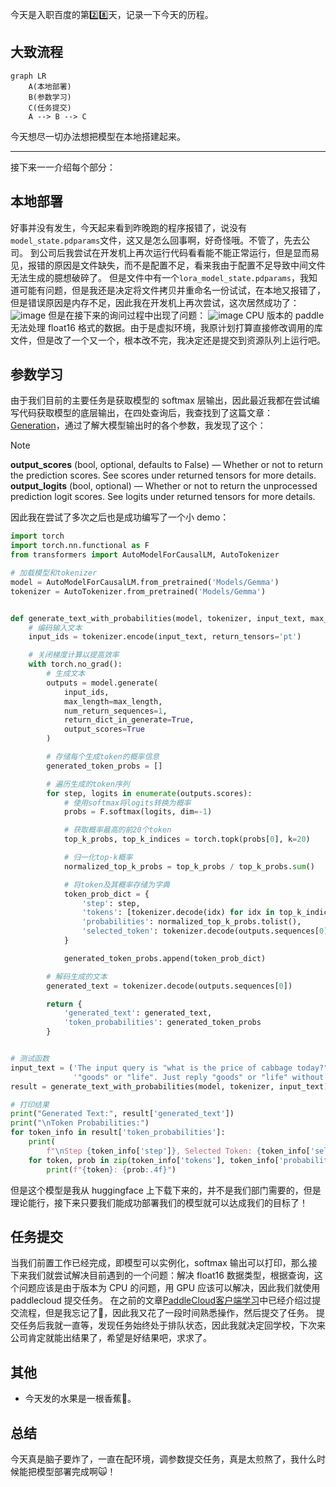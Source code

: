 今天是入职百度的第2️⃣8️⃣天，记录一下今天的历程。

## 大致流程

```mermaid
graph LR
    A(本地部署)
    B(参数学习)
    C(任务提交)
    A --> B --> C
```

今天想尽一切办法想把模型在本地搭建起来。

---
接下来一一介绍每个部分：

## 本地部署
好事并没有发生，今天起来看到昨晚跑的程序报错了，说没有`model_state.pdparams`文件，这又是怎么回事啊，好奇怪哦。不管了，先去公司。
到公司后我尝试在开发机上再次运行代码看看能不能正常运行，但是显而易见，报错的原因是文件缺失，而不是配置不足，看来我由于配置不足导致中间文件无法生成的臆想破碎了。
但是文件中有一个`lora_model_state.pdparams`，我知道可能有问题，但是我还是决定将文件拷贝并重命名一份试试，在本地又报错了，但是错误原因是内存不足，因此我在开发机上再次尝试，这次居然成功了：
![image](https://github.com/user-attachments/assets/da10b1e6-202d-4a5a-a173-26d4d6b97120)
但是在接下来的询问过程中出现了问题：
![image](https://github.com/user-attachments/assets/85cf9fe2-8004-4800-85c2-235b9b31fee5)
CPU 版本的 paddle 无法处理 float16 格式的数据。由于是虚拟环境，我原计划打算直接修改调用的库文件，但是改了一个又一个，根本改不完，我决定还是提交到资源队列上运行吧。

## 参数学习
由于我们目前的主要任务是获取模型的 softmax 层输出，因此最近我都在尝试编写代码获取模型的底层输出，在四处查询后，我查找到了这篇文章：[Generation](https://huggingface.co/docs/transformers/v4.47.0/zh/main_classes/text_generation#transformers.GenerationConfig.output_scores)，通过了解大模型输出时的各个参数，我发现了这个：
> [!NOTE]
**output_scores** (bool, optional, defaults to False) — Whether or not to return the prediction scores. See scores under returned tensors for more details.
**output_logits** (bool, optional) — Whether or not to return the unprocessed prediction logit scores. See logits under returned tensors for more details.

因此我在尝试了多次之后也是成功编写了一个小 demo：
```python
import torch
import torch.nn.functional as F
from transformers import AutoModelForCausalLM, AutoTokenizer

# 加载模型和tokenizer
model = AutoModelForCausalLM.from_pretrained('Models/Gemma')
tokenizer = AutoTokenizer.from_pretrained('Models/Gemma')


def generate_text_with_probabilities(model, tokenizer, input_text, max_length=50):
    # 编码输入文本
    input_ids = tokenizer.encode(input_text, return_tensors='pt')

    # 关闭梯度计算以提高效率
    with torch.no_grad():
        # 生成文本
        outputs = model.generate(
            input_ids,
            max_length=max_length,
            num_return_sequences=1,
            return_dict_in_generate=True,
            output_scores=True
        )

        # 存储每个生成token的概率信息
        generated_token_probs = []

        # 遍历生成的token序列
        for step, logits in enumerate(outputs.scores):
            # 使用softmax将logits转换为概率
            probs = F.softmax(logits, dim=-1)

            # 获取概率最高的前20个token
            top_k_probs, top_k_indices = torch.topk(probs[0], k=20)

            # 归一化top-k概率
            normalized_top_k_probs = top_k_probs / top_k_probs.sum()

            # 将token及其概率存储为字典
            token_prob_dict = {
                'step': step,
                'tokens': [tokenizer.decode(idx) for idx in top_k_indices],
                'probabilities': normalized_top_k_probs.tolist(),
                'selected_token': tokenizer.decode(outputs.sequences[0][input_ids.shape[1] + step])
            }

            generated_token_probs.append(token_prob_dict)

        # 解码生成的文本
        generated_text = tokenizer.decode(outputs.sequences[0])

        return {
            'generated_text': generated_text,
            'token_probabilities': generated_token_probs
        }


# 测试函数
input_text = ('The input query is "what is the price of cabbage today?" Please determine whether the query belongs to '
              '"goods" or "life". Just reply "goods" or "life" without any redundant explanations.')
result = generate_text_with_probabilities(model, tokenizer, input_text)

# 打印结果
print("Generated Text:", result['generated_text'])
print("\nToken Probabilities:")
for token_info in result['token_probabilities']:
    print(
        f"\nStep {token_info['step']}, Selected Token: {token_info['selected_token']}, Top 20 Tokens and Probabilities:")
    for token, prob in zip(token_info['tokens'], token_info['probabilities']):
        print(f"{token}: {prob:.4f}")
```
但是这个模型是我从 huggingface 上下载下来的，并不是我们部门需要的，但是理论能行，接下来只要我们能成功部署我们的模型就可以达成我们的目标了！

## 任务提交
当我们前置工作已经完成，即模型可以实例化，softmax 输出可以打印，那么接下来我们就尝试解决目前遇到的一个问题：解决 float16 数据类型，根据查询，这个问题应该是由于版本为 CPU 的问题，用 GPU 应该可以解决，因此我们就使用 paddlecloud 提交任务。
在之前的文章[PaddleCloud客户端学习](https://onebuaaer.us.kg/post/PaddleCloud-ke-hu-duan-xue-xi.html)中已经介绍过提交流程，但是我忘记了🤣，因此我又花了一段时间熟悉操作，然后提交了任务。
提交任务后我就一直等，发现任务始终处于排队状态，因此我就决定回学校，下次来公司肯定就能出结果了，希望是好结果吧，求求了。

## 其他
- 今天发的水果是一根香蕉🍌。

## 总结
今天真是脑子要炸了，一直在配环境，调参数提交任务，真是太煎熬了，我什么时候能把模型部署完成啊🙀！

<!-- ##{"timestamp":1733487962}## -->